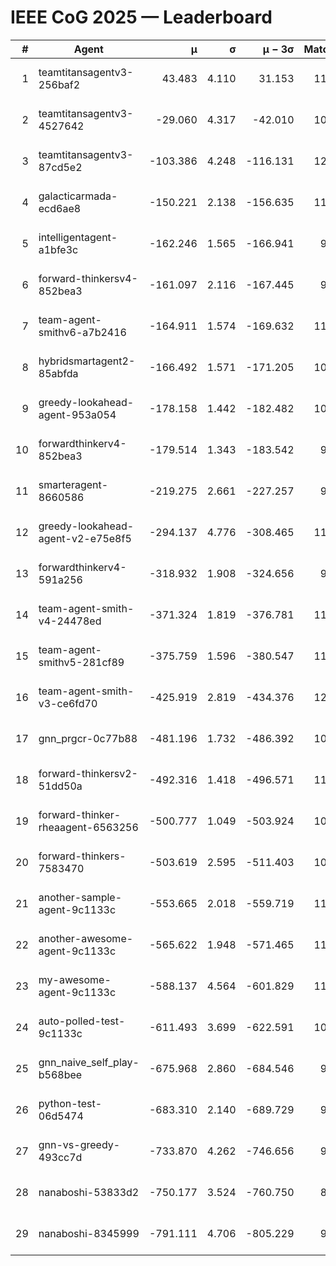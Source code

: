 # IEEE CoG 2025 — Leaderboard

| # | Agent | μ | σ | μ − 3σ | Matches | Updated |
|---:|---|---:|---:|---:|---:|---|
| 1 | teamtitansagentv3-256baf2 | 43.483 | 4.110 | 31.153 | 11700 | 2025-08-21 09:56 |
| 2 | teamtitansagentv3-4527642 | -29.060 | 4.317 | -42.010 | 10994 | 2025-08-21 09:56 |
| 3 | teamtitansagentv3-87cd5e2 | -103.386 | 4.248 | -116.131 | 12346 | 2025-08-21 09:56 |
| 4 | galacticarmada-ecd6ae8 | -150.221 | 2.138 | -156.635 | 11000 | 2025-08-21 09:56 |
| 5 | intelligentagent-a1bfe3c | -162.246 | 1.565 | -166.941 | 9424 | 2025-08-21 09:56 |
| 6 | forward-thinkersv4-852bea3 | -161.097 | 2.116 | -167.445 | 9219 | 2025-08-21 09:56 |
| 7 | team-agent-smithv6-a7b2416 | -164.911 | 1.574 | -169.632 | 11060 | 2025-08-21 09:56 |
| 8 | hybridsmartagent2-85abfda | -166.492 | 1.571 | -171.205 | 10061 | 2025-08-21 09:56 |
| 9 | greedy-lookahead-agent-953a054 | -178.158 | 1.442 | -182.482 | 10964 | 2025-08-21 09:56 |
| 10 | forwardthinkerv4-852bea3 | -179.514 | 1.343 | -183.542 | 9174 | 2025-08-21 09:56 |
| 11 | smarteragent-8660586 | -219.275 | 2.661 | -227.257 | 9939 | 2025-08-21 09:56 |
| 12 | greedy-lookahead-agent-v2-e75e8f5 | -294.137 | 4.776 | -308.465 | 11324 | 2025-08-21 09:56 |
| 13 | forwardthinkerv4-591a256 | -318.932 | 1.908 | -324.656 | 9689 | 2025-08-21 09:56 |
| 14 | team-agent-smith-v4-24478ed | -371.324 | 1.819 | -376.781 | 11982 | 2025-08-21 09:56 |
| 15 | team-agent-smithv5-281cf89 | -375.759 | 1.596 | -380.547 | 11840 | 2025-08-21 09:56 |
| 16 | team-agent-smith-v3-ce6fd70 | -425.919 | 2.819 | -434.376 | 12522 | 2025-08-21 09:56 |
| 17 | gnn_prgcr-0c77b88 | -481.196 | 1.732 | -486.392 | 10390 | 2025-08-21 09:56 |
| 18 | forward-thinkersv2-51dd50a | -492.316 | 1.418 | -496.571 | 11454 | 2025-08-21 09:56 |
| 19 | forward-thinker-rheaagent-6563256 | -500.777 | 1.049 | -503.924 | 10894 | 2025-08-21 09:56 |
| 20 | forward-thinkers-7583470 | -503.619 | 2.595 | -511.403 | 10680 | 2025-08-21 09:56 |
| 21 | another-sample-agent-9c1133c | -553.665 | 2.018 | -559.719 | 11200 | 2025-08-21 09:56 |
| 22 | another-awesome-agent-9c1133c | -565.622 | 1.948 | -571.465 | 11860 | 2025-08-21 09:56 |
| 23 | my-awesome-agent-9c1133c | -588.137 | 4.564 | -601.829 | 11540 | 2025-08-21 09:56 |
| 24 | auto-polled-test-9c1133c | -611.493 | 3.699 | -622.591 | 10920 | 2025-08-21 09:56 |
| 25 | gnn_naive_self_play-b568bee | -675.968 | 2.860 | -684.546 | 9320 | 2025-08-21 09:56 |
| 26 | python-test-06d5474 | -683.310 | 2.140 | -689.729 | 9380 | 2025-08-21 09:56 |
| 27 | gnn-vs-greedy-493cc7d | -733.870 | 4.262 | -746.656 | 9180 | 2025-08-21 09:56 |
| 28 | nanaboshi-53833d2 | -750.177 | 3.524 | -760.750 | 8880 | 2025-08-21 09:56 |
| 29 | nanaboshi-8345999 | -791.111 | 4.706 | -805.229 | 9590 | 2025-08-21 09:56 |
